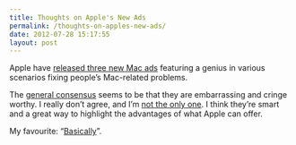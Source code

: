 ```yaml
---
title: Thoughts on Apple's New Ads
permalink: /thoughts-on-apples-new-ads/
date: 2012-07-28 15:17:55
layout: post
---
```


Apple have [released three new Mac ads](http://www.apple.com/mac/videos/) featuring a genius in various scenarios fixing people’s Mac-related problems.

The [general consensus](http://one37.net/blog/2012/7/28/apples-new-mac-ads-are-embarrassing.html) seems to be that they are embarrassing and cringe worthy. I really don’t agree, and I’m [not the only one](https://twitter.com/imyke/statuses/229113757945708544). I think they’re smart and a great way to highlight the advantages of what Apple can offer. 

My favourite: “[Basically](http://www.apple.com/mac/videos/#tv-ads-basically)”.